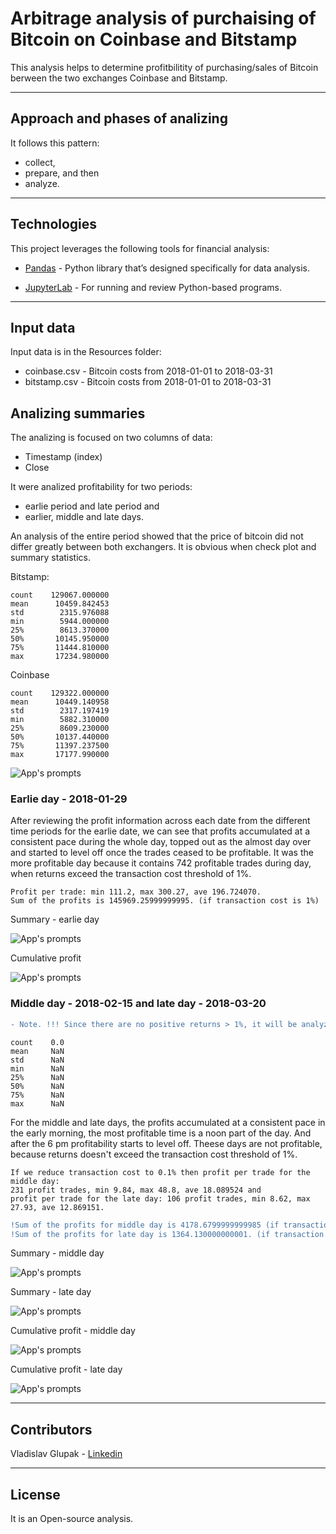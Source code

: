 # Arbitrage analysis of purchaising of Bitcoin on Coinbase and Bitstamp

This analysis helps to determine profitbilitity of purchasing/sales of Bitcoin berween the two exchanges Coinbase and Bitstamp.

---

## Approach and phases of analizing

It follows this pattern: 
* collect, 
* prepare, 
and then 
* analyze.

---

## Technologies

This project leverages the following tools for financial analysis:

* [Pandas](https://pandas.pydata.org) - Python library that’s designed specifically for data analysis.

* [JupyterLab](https://jupyter.org) - For running and review Python-based programs.

---

## Input data

Input data is in the Resources folder:

* coinbase.csv - Bitcoin costs from 2018-01-01 to 2018-03-31
* bitstamp.csv - Bitcoin costs from 2018-01-01 to 2018-03-31

## Analizing summaries

The analizing is focused on two columns of data:
* Timestamp (index)
* Close

It were analized profitability for two periods: 
* earlie period and late period and 
* earlier, middle and late days.

An analysis of the entire period showed that the price of bitcoin did not differ greatly between both exchangers.
It is obvious when check plot and summary statistics.

Bitstamp:

```
count    129067.000000
mean      10459.842453
std        2315.976088
min        5944.000000
25%        8613.370000
50%       10145.950000
75%       11444.810000
max       17234.980000
```
Coinbase

```
count    129322.000000
mean      10449.140958
std        2317.197419
min        5882.310000
25%        8609.230000
50%       10137.440000
75%       11397.237500
max       17177.990000
```

![App's prompts](images/bitcoinVSbitstamp.JPG)

### Earlie day - 2018-01-29

After reviewing the profit information across each date from the different time periods for the earlie date, we can see that profits accumulated at a consistent pace during the whole day, topped out as the almost day over and started to level off once the trades ceased to be profitable. It was the more profitable day because it contains 742 profitable trades during day, when returns exceed the transaction cost threshold of 1%. 
```
Profit per trade: min 111.2, max 300.27, ave 196.724070.
Sum of the profits is 145969.25999999995. (if transaction cost is 1%)
```

Summary - earlie day

![App's prompts](images/summary_earlie.JPG)

Cumulative profit

![App's prompts](images/cumu_earlie.JPG)

### Middle day - 2018-02-15 and late day - 2018-03-20
```diff
- Note. !!! Since there are no positive returns > 1%, it will be analyzied positive returns > 0.1%.
```

```
count    0.0
mean     NaN
std      NaN
min      NaN
25%      NaN
50%      NaN
75%      NaN
max      NaN
```

For the middle and late days, the profits accumulated at a consistent pace in the early morning, the most profitable time is a noon part of the day. And after the 6 pm profitability starts to level off. Theese days are not profitable, because returns doesn't exceed the transaction cost threshold of 1%. 
```
If we reduce transaction cost to 0.1% then profit per trade for the middle day: 
231 profit trades, min 9.84, max 48.8, ave 18.089524 and 
profit per trade for the late day: 106 profit trades, min 8.62, max 27.93, ave 12.869151.
```
```diff
!Sum of the profits for middle day is 4178.6799999999985 (if transaction cost is 0.1%).!
!Sum of the profits for late day is 1364.130000000001. (if transaction cost is 0.1%).!
```

Summary - middle day

![App's prompts](images/sum_mid.JPG)

Summary - late day

![App's prompts](images/sum_late.JPG)

Cumulative profit - middle day

![App's prompts](images/cumu_mid.JPG)

Cumulative profit - late day

![App's prompts](images/cumu_late.JPG)


---

## Contributors

Vladislav Glupak - [Linkedin](https://www.linkedin.com/in/vladislav-glupak/)

---

## License

It is an Open-source analysis.
